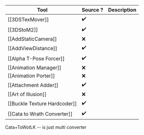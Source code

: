 | Tool                     | Source ? | Description |
| ------------------------ | -------- | ----------- |
| [[3DSTexMover]]          | ✔️       |             |
| [[3DStoM2]]              | ✔️       |             |
| [[AddStaticCamera]]      | ❌       |             |
| [[AddViewDistance]]      | ✔️       |             |
| [[Alpha T-Pose Forcer]]  | ✔️       |             |
| [[Animation Manager]]    | ❌       |             |
| [[Animation Porter]]     | ❌       |             |
| [[Attachment Adder]]     | ✔️       |             |
| [[Art of Illusion]]      | ❌       |             |
| [[Buckle Texture Hardcoder]] | ✔️       |             |
| [[Cata to Wrath Converter]]  | ✔️         |             |

Cata+ToWotLK -- is just multi converter